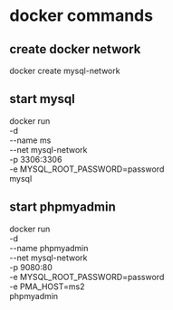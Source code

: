 # docker commands

## create docker network
docker create mysql-network

## start mysql
docker run  \
-d \
--name ms \
--net mysql-network \
-p 3306:3306 \
-e MYSQL_ROOT_PASSWORD=password \
mysql

## start phpmyadmin
docker run \
-d \
--name phpmyadmin \
--net mysql-network \
-p 9080:80 \
-e MYSQL_ROOT_PASSWORD=password \
-e PMA_HOST=ms2 \
phpmyadmin
